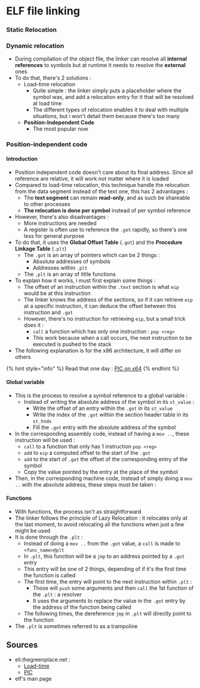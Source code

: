 # ELF file linking

### Static Relocation

### Dynamic relocation

* During compilation of the object file, the linker can resolve all **internal references** to symbols but at runtime it needs to resolve the **external** ones
* To do that, there's 2 solutions :
  * Load-time relocation
    * Quite simple : the linker simply puts a placeholder where the symbol was, and add a relocation entry for it that will be resolved at load time
    * The different types of relocation enables it to deal with multiple situations, but i won't detail them because there's too many
  * **Position-Independent Code**
    * The most popular now

### Position-independent code

#### Introduction

* Position independent code doesn't care about its final address. Since all reference are relative, it will work not matter where it is loaded
* Compared to load-time relocation, this technique handle the relocation from the data segment instead of the text one, this has 2 advantages :
  * The **text segment** can remain **read-only**, and as such be shareable to other processes
  * **The relocation is done per symbol** instead of per symbol reference
* However, there's also disadvantages :
  * More instructions are needed
  * A register is often use to reference the `.got` rapidly, so there's one less for general purpose
* To do that, it uses the **Global Offset Table** \(`.got`\) and the **Procedure Linkage Table** \(`.plt`\)
  * The `.got` is an array of pointers which can be 2 things :
    * Absolute addresses of symbols
    * Addresses within `.plt`
  * The `.plt` is an array of little functions
* To explain how it works, i must first explain some things :
  * The offset of an instruction within the `.text` section is what `eip` would be at this instruction
  * The linker knows the address of the sections, so if it can retrieve `eip` at a specific instruction, it can deduce the offset between this instruction and `.got`
  * However, there's no instruction for retrieving `eip`, but a small trick does it :
    * `call` a function which has only one instruction : `pop <reg>`
    * This work because when a call occurs, the next instruction to be executed is pushed to the stack
* The following explanation is for the x86 architecture, it will differ on others

{% hint style="info" %}
Read that one day : [PIC on x64](https://eli.thegreenplace.net/2011/11/11/position-independent-code-pic-in-shared-libraries-on-x64)
{% endhint %}

#### Global variable

* This is the process to resolve a symbol reference to a global variable :
  * Instead of writing the absolute address of the symbol in its `st_value` :
    * Write the offset of an entry within the `.got` in its `st_value`
    * Write the index of the `.got` within the section header table in its `st_hndx`
    * Fill the `.got` entry with the absolute address of the symbol
* In the corresponding assembly code, instead of having a `mov ..`, these instruction will be used :
  * `call` to a function that only has 1 instruction `pop <reg>`
  * `add`  to `eip` a computed offset to the start of the `.got` 
  * `add` to the start of `.got` the offset of the corresponding entry of the symbol
  * Copy the value pointed by the entry at the place of the symbol
* Then, in the corresponding machine code, instead of simply doing a `mov ..` with the absolute address, these steps must be taken :

#### Functions

* With functions, the process isn't as straightforward
* The linker follows the principle of Lazy Relocation : it relocates only at the last moment, to avoid relocating all the functions when just a few might be used
* It is done through the `.plt` :
  * Instead of doing a `mov ..` from the `.got` value, a `call` is made to `<func_name>@plt`
  * In `.plt`, this function will be a `jmp` to an address pointed by a `.got` entry
  * This entry will be one of 2 things, depending of if it's the first time the function is called
  * The first time, the entry will point to the next instruction within `.plt` :
    * Those will `push` some arguments and then `call` the 1st function of the `.plt` :  a resolver
    * It uses the arguments to replace the value in the `.got` entry by the address of the function being called
  * The following times, the dereference `jmp` in `.plt` will directly point to the function
* The `.plt` is sometimes referred to as a trampoline

## Sources 

* eli.thegreenplace.net  :
  * [Load-time](https://eli.thegreenplace.net/2011/08/25/load-time-relocation-of-shared-libraries)
  * [PIC](https://eli.thegreenplace.net/2011/11/03/position-independent-code-pic-in-shared-libraries)
* elf's man page

